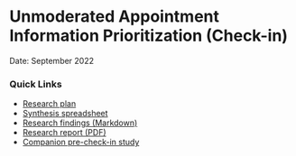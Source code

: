 # Unmoderated Appointment Information Prioritization (Check-in)

Date: September 2022

### Quick Links 

- [Research plan](https://github.com/department-of-veterans-affairs/va.gov-team/blob/master/products/health-care/checkin/research/2022-09-checkin-appointment-info-prioritization/research-plan.md)
- [Synthesis spreadsheet]()
- [Research findings (Markdown)]()
- [Research report (PDF)](https://github.com/department-of-veterans-affairs/va.gov-team/blob/master/products/health-care/checkin/research/2022-09-checkin-appointment-info-prioritization/Appointment%20Information%20Prioritization%20Research%20Report.pdf)
- [Companion pre-check-in study](https://github.com/department-of-veterans-affairs/va.gov-team/tree/master/products/health-care/checkin/research/2022-09-precheckin-appointment-info-prioritization)
